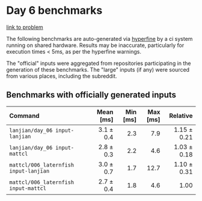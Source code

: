 # Day 6 benchmarks

[link to problem](http://adventofcode.com/2021/day/6)

The following benchmarks are auto-generated via [hyperfine](https://github.com/sharkdp/hyperfine) by a ci system running on shared hardware. Results may be inaccurate, particularly for execution times < 5ms, as per the hyperfine warnings.

The "official" inputs were aggregated from repositories participating in the generation of these benchmarks. The "large" inputs (if any) were sourced from various places, including the subreddit.

## Benchmarks with officially generated inputs
| Command | Mean [ms] | Min [ms] | Max [ms] | Relative |
|:---|---:|---:|---:|---:|
| `lanjian/day_06 input-lanjian` | 3.1 ± 0.4 | 2.3 | 7.9 | 1.15 ± 0.21 |
| `lanjian/day_06 input-mattcl` | 2.8 ± 0.3 | 2.2 | 4.6 | 1.03 ± 0.18 |
| `mattcl/006_laternfish input-lanjian` | 3.0 ± 0.7 | 1.7 | 12.7 | 1.10 ± 0.31 |
| `mattcl/006_laternfish input-mattcl` | 2.7 ± 0.4 | 1.8 | 4.6 | 1.00 |
